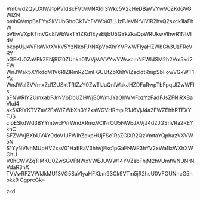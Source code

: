 Vm0wd2QyUXlWa1pPVldScFVtMVNXRll3Wkc5V2JHeDBaVVYwV0ZKdGVGWlZN
bmhQVmpBeFYySkVUbGhoCk1VcFVWbXBLUzFJeVNrVlViR2hvQ2sxck1IaFhW
bVEwVXpKTmVGcElWbWxTYlZKd1EyeEtjbU5GYkZkaQpWRUkwVlhwR1NtVldV
bkppUjJ4VFlsWktXVkV5YzNkbFJrNXpVbXhrYVFwWFIyaHZWbGh3UzFReVRY
aGEKU0ZaVFlrZFNjRlZ0ZUhka01VVjVaVVYwYWsxcmNFWldSM2h2Vm5kd2FW
WnJWak5XYkdoM1V6RlZlRmRZCmFGUUtZbXhhVlZscldtRmpSbFowVGxWT1Yx
WnJWalZVVmxZd1ZUSktTRlZzY0ZwTlJuQnlWakJHZDFaRwpTbFpqUlZwWFls
aFNWRlY2UmxabFJrNVpDbUZHWjB0WmJYaGhWMFpzYzFadFJsZFNiRXBaVkd4
ak5XRlYKTVZaV2FsWlZWbXh3Y2xsWGVHRmpiR1J6VjJ4a2FWZEhhRTFXYTJS
clpESkdWd3BYYmtwcFVrWndXRmxVClNrOU5NWEJXVjJ4d2JGSnVRa2REYkhC
SFZWVjBXbUV4Y0doV1JFWlhZekpHUjFSc1RsZGlXR2QzVmtaYQphazVXVW5N
S1YyNVNhMUpHV2xsV01HaERaV3hhVjFkc1pGaFNWR3hYV2xWa1IxWXhXWGhU
V0hCWVZqTlMKU0ZwSGVFNWxVWEJUWW14YVZsbFhjM2hVUmtWNUNrNVdaR3hX
TVVwRFZVWlJkMU13VG5SaVIyaHFXbm93Ck9VTm5jR2hsU0VFOUNncG5hbkk9
CgprcGk=

zkd